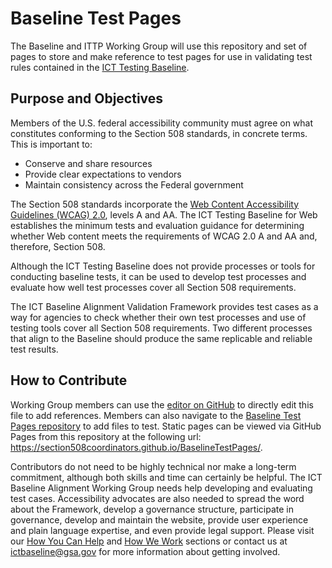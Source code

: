 # Baseline Test Pages
The Baseline and ITTP Working Group will use this repository and set of pages to store and make reference to test pages for use in validating test rules contained in the [ICT Testing Baseline](https://section508coordinators.github.io/ICTTestingBaseline/). 

## Purpose and Objectives
Members of the U.S. federal accessibility community must agree on what constitutes conforming to the Section 508 standards, in concrete terms. This is important to:
* Conserve and share resources
* Provide clear expectations to vendors
* Maintain consistency across the Federal government

The Section 508 standards incorporate the [Web Content Accessibility Guidelines (WCAG) 2.0](https://www.w3.org/TR/WCAG20/), levels A and AA. The ICT Testing Baseline for Web establishes the minimum tests and evaluation guidance for determining whether Web content meets the requirements of WCAG 2.0 A and AA and, therefore, Section 508.

Although the ICT Testing Baseline does not provide processes or tools for conducting baseline tests, it can be used to develop test processes and evaluate how well test processes cover all Section 508 requirements.

The ICT Baseline Alignment Validation Framework provides test cases as a way for agencies to check whether their own test processes and use of testing tools cover all Section 508 requirements. Two different processes that align to the Baseline should produce the same replicable and reliable test results.

## How to Contribute
Working Group members can use the [editor on GitHub](https://github.com/Section508Coordinators/BaselineTestPages/edit/master/README.md) to directly edit this file to add references. Members can also  navigate to the [Baseline Test Pages repository](https://github.com/Section508Coordinators/BaselineTestPages) to add files to test. Static pages can be viewed via GitHub Pages from this repository at the following url: <https://section508coordinators.github.io/BaselineTestPages/>.

Contributors do not need to be highly technical nor make a long-term commitment, although both skills and time can certainly be helpful. The ICT Baseline Alignment Working Group needs help developing and evaluating test cases. Accessibility advocates are also needed to spread the word about the Framework, develop a governance structure, participate in governance, develop and maintain the website, provide user experience and plain language expertise, and even provide legal support. Please visit our [How You Can Help](https://section508coordinators.github.io/BaselineTestPages/contributing.html#helping) and [How We Work](https://section508coordinators.github.io/BaselineTestPages/contributing.html#how-we-work) sections or contact us at <ictbaseline@gsa.gov> for more information about getting involved.
